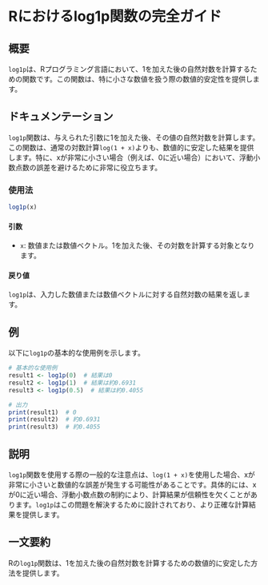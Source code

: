 <!--
Meta Description: # Rにおけるlog1p関数の完全ガイド ## 概要 `log1p`は、Rプログラミング言語において、1を加えた後の自然対数を計算するための関数です。この関数は、特に小さな数値を扱う際の数値的安定性を提供します。 ## ドキュメンテーション `log1p`関数は、与えられた引数に1を加えた後、その値...
Meta Keywords: log1p, print, この関数は, 関数は, log
-->

# Rにおけるlog1p関数の完全ガイド

## 概要
`log1p`は、Rプログラミング言語において、1を加えた後の自然対数を計算するための関数です。この関数は、特に小さな数値を扱う際の数値的安定性を提供します。

## ドキュメンテーション
`log1p`関数は、与えられた引数に1を加えた後、その値の自然対数を計算します。この関数は、通常の対数計算`log(1 + x)`よりも、数値的に安定した結果を提供します。特に、xが非常に小さい場合（例えば、0に近い場合）において、浮動小数点数の誤差を避けるために非常に役立ちます。

### 使用法
```R
log1p(x)
```

#### 引数
- `x`: 数値または数値ベクトル。1を加えた後、その対数を計算する対象となります。

#### 戻り値
`log1p`は、入力した数値または数値ベクトルに対する自然対数の結果を返します。

## 例
以下に`log1p`の基本的な使用例を示します。

```R
# 基本的な使用例
result1 <- log1p(0)  # 結果は0
result2 <- log1p(1)  # 結果は約0.6931
result3 <- log1p(0.5)  # 結果は約0.4055

# 出力
print(result1)  # 0
print(result2)  # 約0.6931
print(result3)  # 約0.4055
```

## 説明
`log1p`関数を使用する際の一般的な注意点は、`log(1 + x)`を使用した場合、xが非常に小さいと数値的な誤差が発生する可能性があることです。具体的には、xが0に近い場合、浮動小数点数の制約により、計算結果が信頼性を欠くことがあります。`log1p`はこの問題を解決するために設計されており、より正確な計算結果を提供します。

## 一文要約
Rの`log1p`関数は、1を加えた後の自然対数を計算するための数値的に安定した方法を提供します。